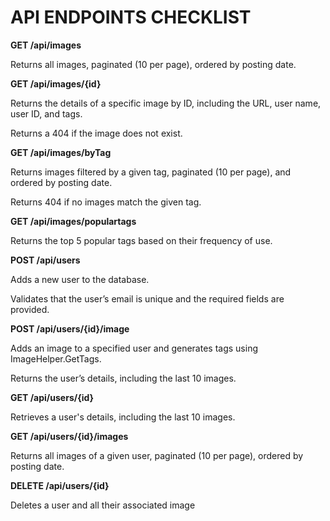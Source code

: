 # API ENDPOINTS CHECKLIST

**GET /api/images**

Returns all images, paginated (10 per page), ordered by posting date.

**GET /api/images/{id}**

Returns the details of a specific image by ID, including the URL, user name, user ID, and tags.

Returns a 404 if the image does not exist.

**GET /api/images/byTag**

Returns images filtered by a given tag, paginated (10 per page), and ordered by posting date.

Returns 404 if no images match the given tag.

**GET /api/images/populartags**

Returns the top 5 popular tags based on their frequency of use.

**POST /api/users**

Adds a new user to the database.

Validates that the user’s email is unique and the required fields are provided.

**POST /api/users/{id}/image**

Adds an image to a specified user and generates tags using ImageHelper.GetTags.

Returns the user’s details, including the last 10 images.

**GET /api/users/{id}**

Retrieves a user's details, including the last 10 images.

**GET /api/users/{id}/images**

Returns all images of a given user, paginated (10 per page), ordered by posting date.

**DELETE /api/users/{id}**

Deletes a user and all their associated image
